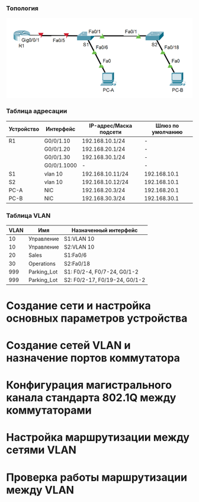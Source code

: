 ### Топология
![](https://github.com/devops-user/otus/blob/main/homeworks/homework_14/images/topology.png)

### Таблица адресации
| Устройство | Интерфейс | IP-адрес/Маска подсети | Шлюз по умолчанию |
--- | --- | --- | --- |
| R1 | G0/0/1.10 | 192.168.10.1/24 | - |
|  | G0/0/1.20 | 192.168.20.1/24 | - |
|  | G0/0/1.30 | 192.168.30.1/24 | - |
|  | G0/0/1.1000 | - | - |
| S1 | vlan 10 | 192.168.10.11/24 | 192.168.10.1 |
| S2 | vlan 10 | 192.168.10.12/24 | 192.168.10.1 |
| PC-A | NIC | 192.168.20.3/24 | 192.168.20.1 |
| PC-B | NIC | 192.168.30.3/24 | 192.168.30.1 |

### Таблица VLAN
| VLAN | Имя | Назначенный интерфейс |
--- | --- | --- |
| 10 | Управление | S1:VLAN 10 |
| 10 | Управление | S2:VLAN 10 |
| 20 | Sales | S1:Fa0/6 |
| 30 | Operations | S2:Fa0/18 |
| 999 | Parking_Lot | S1: F0/2-4, F0/7-24, G0/1-2 |
| 999 | Parking_Lot | S2: F0/2-17, F0/19-24, G0/1-2 |

# Создание сети и настройка основных параметров устройства

# Создание сетей VLAN и назначение портов коммутатора

# Конфигурация магистрального канала стандарта 802.1Q между коммутаторами

# Настройка маршрутизации между сетями VLAN

# Проверка работы маршрутизации между VLAN
